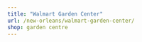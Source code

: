 ```yaml
---
title: "Walmart Garden Center"
url: /new-orleans/walmart-garden-center/
shop: garden centre
---
```

